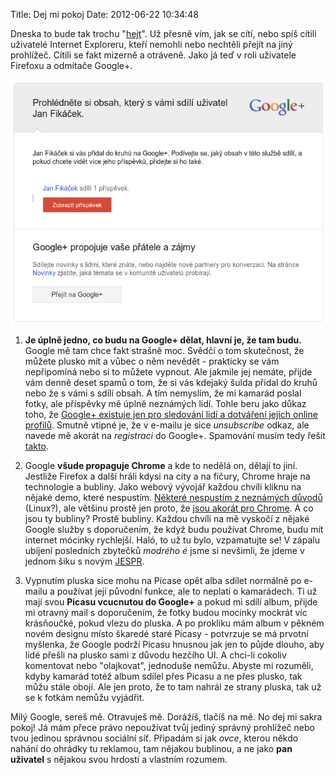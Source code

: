 Title: Dej mi pokoj
Date: 2012-06-22 10:34:48

Dneska to bude tak trochu "[hejt](http://www.1000vecicomeserou.cz/)". Už přesně vím, jak se cítí, nebo spíš cítili uživatelé Internet Exploreru, kteří nemohli nebo nechtěli přejít na jiný prohlížeč. Cítili se fakt mizerně a otráveně. Jako já teď v roli uživatele Firefoxu a odmítače Google+.

![Google+ otravuje](images/googleplus-sere.png)

1. **Je úplně jedno, co budu na Google+ dělat, hlavní je, že tam budu.** Google mě tam chce fakt strašně moc. Svědčí o tom skutečnost, že můžete plusko mít a vůbec o něm nevědět - prakticky se vám nepřipomíná nebo si to můžete vypnout. Ale jakmile jej nemáte, přijde vám denně deset spamů o tom, že si vás kdejaký šulda přidal do kruhů nebo že s vámi s sdílí obsah. A tím nemyslím, že mi kamarád poslal fotky, ale příspěvky mě úplně neznámých lidí. Tohle beru jako důkaz toho, že [Google+ existuje jen pro sledování lidí a dotváření jejich online profilů](http://www.wordtracker.com/blog/google-plus-matters). Smutně vtipné je, že v e-mailu je sice *unsubscribe* odkaz, ale navede mě akorát na *registraci* do Google+. Spamování musím tedy řešit [takto](https://gist.github.com/2972331).

2. Google **všude propaguje Chrome** a kde to nedělá on, dělají to jiní. Jestliže Firefox a další hráli kdysi na city a na fičury, Chrome hraje na technologie a bubliny. Jako webový vývojář každou chvíli kliknu na nějaké demo, které nespustím. [Některé nespustím z neznámých důvodů](http://www.playmapscube.com/) (Linux?), ale většinu prostě jen proto, že [jsou akorát pro Chrome](http://www.zdrojak.cz/clanky/soap-opera-css-prefixu-aneb-webkit-property-vladne-vsem/). A co jsou ty bubliny? Prostě bubliny. Každou chvíli na mě vyskočí z nějaké Google služby s doporučením, že když budu používat Chrome, budu mít internet mócinky rychlejší. Haló, to už tu bylo, vzpamatujte se! V zápalu ubíjení posledních zbytečků *modrého é* jsme si nevšimli, že jdeme v jednom šiku s novým [JESPR](http://blog.macich.name/1097684535-co-je-jespr.html).

3. Vypnutím pluska sice mohu na Picase opět alba sdílet normálně po e-mailu a používat její původní funkce, ale to neplatí o kamarádech. Ti už mají svou **Picasu vcucnutou do Google+** a pokud mi sdílí album, přijde mi otravný mail s doporučením, že fotky budou mocinky mockrát víc krásňoučké, pokud vlezu do pluska. A po prokliku mám album v pěkném novém designu místo škaredé staré Picasy - potvrzuje se má prvotní myšlenka, že Google podrží Picasu hnusnou jak jen to půjde dlouho, aby lidé přešli na plusko sami z důvodu hezčího UI. A chci-li cokoliv komentovat nebo "olajkovat", jednoduše nemůžu. Abyste mi rozuměli, kdyby kamarád totéž album sdílel přes Picasu a ne přes plusko, tak můžu stále obojí. Ale jen proto, že to tam nahrál ze strany pluska, tak už se k fotkám nemůžu vyjádřit.

Milý Google, sereš mě. Otravuješ mě. Dorážíš, tlačíš na mě. No dej mi sakra pokoj! Já mám přece právo nepoužívat tvůj jediný správný prohlížeč nebo tvou jedinou správnou sociální síť. Připadám si jak *ovce*, kterou někdo nahání do ohrádky tu reklamou, tam nějakou bublinou, a ne jako **pan uživatel** s nějakou svou hrdostí a vlastním rozumem.